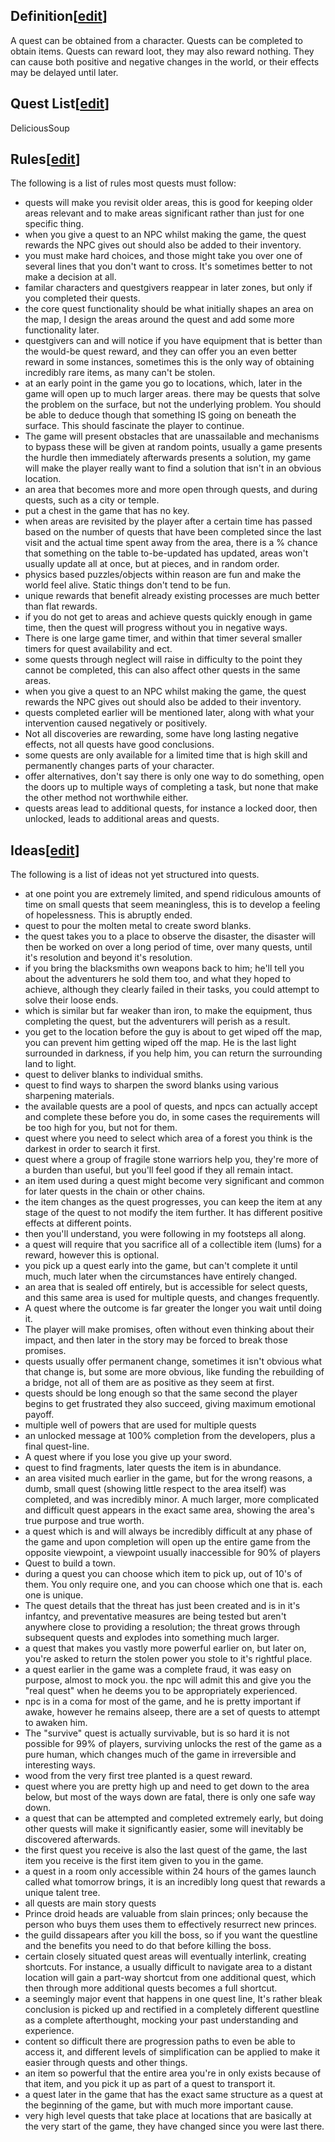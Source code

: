 ## Definition\[[edit](https://nim.miraheze.org/w/index.php?title=Quest&action=edit&section=1 "Edit section:  Definition")\]

A quest can be obtained from a character. Quests can be completed to obtain items. Quests can reward loot, they may also reward nothing. They can cause both positive and negative changes in the world, or their effects may be delayed until later.

## Quest List\[[edit](https://nim.miraheze.org/w/index.php?title=Quest&action=edit&section=2 "Edit section: Quest List")\]

DeliciousSoup

## Rules\[[edit](https://nim.miraheze.org/w/index.php?title=Quest&action=edit&section=3 "Edit section: Rules")\]

The following is a list of rules most quests must follow:

* quests will make you revisit older areas, this is good for keeping older areas relevant and to make areas significant rather than just for one specific thing.
* when you give a quest to an NPC whilst making the game, the quest rewards the NPC gives out should also be added to their inventory.
* you must make hard choices, and those might take you over one of several lines that you don't want to cross. It's sometimes better to not make a decision at all.
* familar characters and questgivers reappear in later zones, but only if you completed their quests.
* the core quest functionality should be what initially shapes an area on the map, I design the areas around the quest and add some more functionality later.
* questgivers can and will notice if you have equipment that is better than the would-be quest reward, and they can offer you an even better reward in some instances, sometimes this is the only way of obtaining incredibly rare items, as many can't be stolen.
* at an early point in the game you go to locations, which, later in the game will open up to much larger areas. there may be quests that solve the problem on the surface, but not the underlying problem. You should be able to deduce though that something IS going on beneath the surface. This should fascinate the player to continue.
* The game will present obstacles that are unassailable and mechanisms to bypass these will be given at random points, usually a game presents the hurdle then immediately afterwards presents a solution, my game will make the player really want to find a solution that isn't in an obvious location.
* an area that becomes more and more open through quests, and during quests, such as a city or temple.
* put a chest in the game that has no key.
* when areas are revisited by the player after a certain time has passed based on the number of quests that have been completed since the last visit and the actual time spent away from the area, there is a % chance that something on the table to-be-updated has updated, areas won't usually update all at once, but at pieces, and in random order.
* physics based puzzles/objects within reason are fun and make the world feel alive. Static things don't tend to be fun.
* unique rewards that benefit already existing processes are much better than flat rewards.
* if you do not get to areas and achieve quests quickly enough in game time, then the quest will progress without you in negative ways.
* There is one large game timer, and within that timer several smaller timers for quest availability and ect.
* some quests through neglect will raise in difficulty to the point they cannot be completed, this can also affect other quests in the same areas.
* when you give a quest to an NPC whilst making the game, the quest rewards the NPC gives out should also be added to their inventory.
* quests completed earlier will be mentioned later, along with what your intervention caused negatively or positively.
* Not all discoveries are rewarding, some have long lasting negative effects, not all quests have good conclusions.
* some quests are only available for a limited time that is high skill and permanently changes parts of your character.
* offer alternatives, don't say there is only one way to do something, open the doors up to multiple ways of completing a task, but none that make the other method not worthwhile either.
* quests areas lead to additional quests, for instance a locked door, then unlocked, leads to additional areas and quests.

## Ideas\[[edit](https://nim.miraheze.org/w/index.php?title=Quest&action=edit&section=4 "Edit section: Ideas")\]

The following is a list of ideas not yet structured into quests.

* at one point you are extremely limited, and spend ridiculous amounts of time on small quests that seem meaningless, this is to develop a feeling of hopelessness. This is abruptly ended.
* quest to pour the molten metal to create sword blanks.
* the quest takes you to a place to observe the disaster, the disaster will then be worked on over a long period of time, over many quests, until it's resolution and beyond it's resolution.
* if you bring the blacksmiths own weapons back to him; he'll tell you about the adventurers he sold them too, and what they hoped to achieve, although they clearly failed in their tasks, you could attempt to solve their loose ends.
* which is similar but far weaker than iron, to make the equipment, thus completing the quest, but the adventurers will perish as a result.
* you get to the location before the guy is about to get wiped off the map, you can prevent him getting wiped off the map. He is the last light surrounded in darkness, if you help him, you can return the surrounding land to light.
* quest to deliver blanks to individual smiths.
* quest to find ways to sharpen the sword blanks using various sharpening materials.
* the available quests are a pool of quests, and npcs can actually accept and complete these before you do, in some cases the requirements will be too high for you, but not for them.
* quest where you need to select which area of a forest you think is the darkest in order to search it first.
* quest where a group of fragile stone warriors help you, they're more of a burden than useful, but you'll feel good if they all remain intact.
* an item used during a quest might become very significant and common for later quests in the chain or other chains.
* the item changes as the quest progresses, you can keep the item at any stage of the quest to not modify the item further. It has different positive effects at different points.
* then you'll understand, you were following in my footsteps all along.
* a quest will require that you sacrifice all of a collectible item (lums) for a reward, however this is optional.
* you pick up a quest early into the game, but can't complete it until much, much later when the circumstances have entirely changed.
* an area that is sealed off entirely, but is accessible for select quests, and this same area is used for multiple quests, and changes frequently.
* A quest where the outcome is far greater the longer you wait until doing it.
* The player will make promises, often without even thinking about their impact, and then later in the story may be forced to break those promises.
* quests usually offer permanent change, sometimes it isn't obvious what that change is, but some are more obvious, like funding the rebuilding of a bridge, not all of them are as positive as they seem at first.
* quests should be long enough so that the same second the player begins to get frustrated they also succeed, giving maximum emotional payoff.
* multiple well of powers that are used for multiple quests
* an unlocked message at 100% completion from the developers, plus a final quest-line.
* A quest where if you lose you give up your sword.
* quest to find fragments, later quests the item is in abundance.
* an area visited much earlier in the game, but for the wrong reasons, a dumb, small quest (showing little respect to the area itself) was completed, and was incredibly minor. A much larger, more complicated and difficult quest appears in the exact same area, showing the area's true purpose and true worth.
* a quest which is and will always be incredibly difficult at any phase of the game and upon completion will open up the entire game from the opposite viewpoint, a viewpoint usually inaccessible for 90% of players
* Quest to build a town.
* during a quest you can choose which item to pick up, out of 10's of them. You only require one, and you can choose which one that is. each one is unique.
* The quest details that the threat has just been created and is in it's infantcy, and preventative measures are being tested but aren't anywhere close to providing a resolution; the threat grows through subsequent quests and explodes into something much larger.
* a quest that makes you vastly more powerful earlier on, but later on, you're asked to return the stolen power you stole to it's rightful place.
* a quest earlier in the game was a complete fraud, it was easy on purpose, almost to mock you. the npc will admit this and give you the "real quest" when he deems you to be appropriately experienced.
* npc is in a coma for most of the game, and he is pretty important if awake, however he remains alseep, there are a set of quests to attempt to awaken him.
* The "survive" quest is actually survivable, but is so hard it is not possible for 99% of players, surviving unlocks the rest of the game as a pure human, which changes much of the game in irreversible and interesting ways.
* wood from the very first tree planted is a quest reward.
* quest where you are pretty high up and need to get down to the area below, but most of the ways down are fatal, there is only one safe way down.
* a quest that can be attempted and completed extremely early, but doing other quests will make it significantly easier, some will inevitably be discovered afterwards.
* the first quest you receive is also the last quest of the game, the last item you receive is the first item given to you in the game.
* a quest in a room only accessible within 24 hours of the games launch called what tomorrow brings, it is an incredibly long quest that rewards a unique talent tree.
* all quests are main story quests
* Prince droid heads are valuable from slain princes; only because the person who buys them uses them to effectively resurrect new princes.
* the guild dissapears after you kill the boss, so if you want the questline and the benefits you need to do that before killing the boss.
* certain closely situated quest areas will eventually interlink, creating shortcuts. For instance, a usually difficult to navigate area to a distant location will gain a part-way shortcut from one additional quest, which then through more additional quests becomes a full shortcut.
* a seemingly major event that happens in one quest line, It's rather bleak conclusion is picked up and rectified in a completely different questline as a complete afterthought, mocking your past understanding and experience.
* content so difficult there are progression paths to even be able to access it, and different levels of simplification can be applied to make it easier through quests and other things.
* an item so powerful that the entire area you're in only exists because of that item, and you pick it up as part of a quest to transport it.
* a quest later in the game that has the exact same structure as a quest at the beginning of the game, but with much more important cause.
* very high level quests that take place at locations that are basically at the very start of the game, they have changed since you were last there.